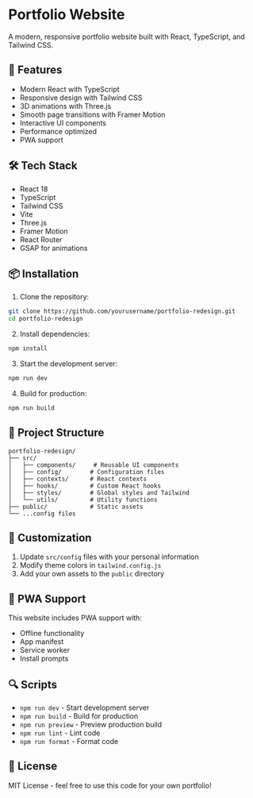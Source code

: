 # Portfolio Website

A modern, responsive portfolio website built with React, TypeScript, and Tailwind CSS.

## 🚀 Features

- Modern React with TypeScript
- Responsive design with Tailwind CSS
- 3D animations with Three.js
- Smooth page transitions with Framer Motion
- Interactive UI components
- Performance optimized
- PWA support

## 🛠️ Tech Stack

- React 18
- TypeScript
- Tailwind CSS
- Vite
- Three.js
- Framer Motion
- React Router
- GSAP for animations

## 📦 Installation

1. Clone the repository:
```bash
git clone https://github.com/yourusername/portfolio-redesign.git
cd portfolio-redesign
```

2. Install dependencies:
```bash
npm install
```

3. Start the development server:
```bash
npm run dev
```

4. Build for production:
```bash
npm run build
```

## 🔧 Project Structure

```
portfolio-redesign/
├── src/
│   ├── components/     # Reusable UI components
│   ├── config/        # Configuration files
│   ├── contexts/      # React contexts
│   ├── hooks/         # Custom React hooks
│   ├── styles/        # Global styles and Tailwind
│   └── utils/         # Utility functions
├── public/            # Static assets
└── ...config files
```

## 🎨 Customization

1. Update `src/config` files with your personal information
2. Modify theme colors in `tailwind.config.js`
3. Add your own assets to the `public` directory

## 📱 PWA Support

This website includes PWA support with:
- Offline functionality
- App manifest
- Service worker
- Install prompts

## 🔍 Scripts

- `npm run dev` - Start development server
- `npm run build` - Build for production
- `npm run preview` - Preview production build
- `npm run lint` - Lint code
- `npm run format` - Format code

## 📄 License

MIT License - feel free to use this code for your own portfolio!
